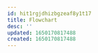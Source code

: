```yaml
---
id: hit1rgjdhizbgzeaf8y1t17
title: Flowchart
desc: ''
updated: 1650170817488
created: 1650170817488
---
```


